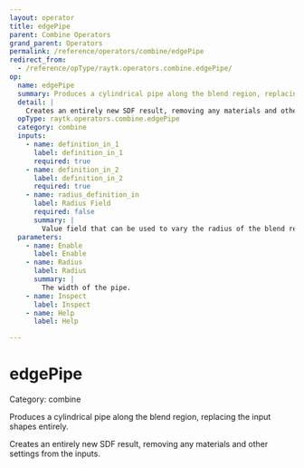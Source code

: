```yaml
---
layout: operator
title: edgePipe
parent: Combine Operators
grand_parent: Operators
permalink: /reference/operators/combine/edgePipe
redirect_from:
  - /reference/opType/raytk.operators.combine.edgePipe/
op:
  name: edgePipe
  summary: Produces a cylindrical pipe along the blend region, replacing the input shapes entirely.
  detail: |
    Creates an entirely new SDF result, removing any materials and other settings from the inputs.
  opType: raytk.operators.combine.edgePipe
  category: combine
  inputs:
    - name: definition_in_1
      label: definition_in_1
      required: true
    - name: definition_in_2
      label: definition_in_2
      required: true
    - name: radius_definition_in
      label: Radius Field
      required: false
      summary: |
        Value field that can be used to vary the radius of the blend region at different points in space, by *multiplying* the value of the `Radius` parameter.
  parameters:
    - name: Enable
      label: Enable
    - name: Radius
      label: Radius
      summary: |
        The width of the pipe.
    - name: Inspect
      label: Inspect
    - name: Help
      label: Help

---
```


# edgePipe

Category: combine



Produces a cylindrical pipe along the blend region, replacing the input shapes entirely.

Creates an entirely new SDF result, removing any materials and other settings from the inputs.
